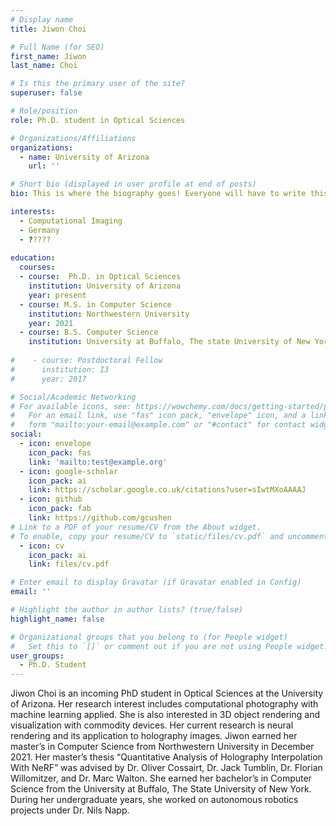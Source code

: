 ```yaml
---
# Display name
title: Jiwon Choi

# Full Name (for SEO)
first_name: Jiwon
last_name: Choi

# Is this the primary user of the site?
superuser: false

# Role/position
role: Ph.D. student in Optical Sciences

# Organizations/Affiliations
organizations:
  - name: University of Arizona
    url: ''

# Short bio (displayed in user profile at end of posts)
bio: This is where the biography goes! Everyone will have to write this.

interests:
  - Computational Imaging
  - Germany
  - ????? 
  
education:
  courses:
  - course:  Ph.D. in Optical Sciences
    institution: University of Arizona
    year: present
  - course: M.S. in Computer Science
    institution: Northwestern University
    year: 2021
  - course: B.S. Computer Science
    institution: University at Buffalo, The state University of New York
    
#    - course: Postdoctoral Fellow
#      institution: I3
#      year: 2017

# Social/Academic Networking
# For available icons, see: https://wowchemy.com/docs/getting-started/page-builder/#icons
#   For an email link, use "fas" icon pack, "envelope" icon, and a link in the
#   form "mailto:your-email@example.com" or "#contact" for contact widget.
social:
  - icon: envelope
    icon_pack: fas
    link: 'mailto:test@example.org'
  - icon: google-scholar
    icon_pack: ai
    link: https://scholar.google.co.uk/citations?user=sIwtMXoAAAAJ
  - icon: github
    icon_pack: fab
    link: https://github.com/gcushen
# Link to a PDF of your resume/CV from the About widget.
# To enable, copy your resume/CV to `static/files/cv.pdf` and uncomment the lines below.
  - icon: cv
    icon_pack: ai
    link: files/cv.pdf

# Enter email to display Gravatar (if Gravatar enabled in Config)
email: ''

# Highlight the author in author lists? (true/false)
highlight_name: false

# Organizational groups that you belong to (for People widget)
#   Set this to `[]` or comment out if you are not using People widget.
user_groups:
  - Ph.D. Student
---
```


Jiwon Choi is an incoming PhD student in Optical Sciences at the University of Arizona. Her research interest includes computational photography with machine learning applied. She is also interested in 3D object rendering and visualization with commodity devices. Her current research is neural rendering and its application to holography images.
Jiwon earned her master’s in Computer Science from Northwestern University in December 2021. Her master’s thesis “Quantitative Analysis of Holography Interpolation With NeRF” was advised by Dr. Oliver Cossairt, Dr. Jack Tumblin, Dr. Florian Willomitzer, and Dr. Marc Walton. She earned her bachelor’s in Computer Science from the University at Buffalo, The State University of New York. During her undergraduate years, she worked on autonomous robotics projects under Dr. Nils Napp.


